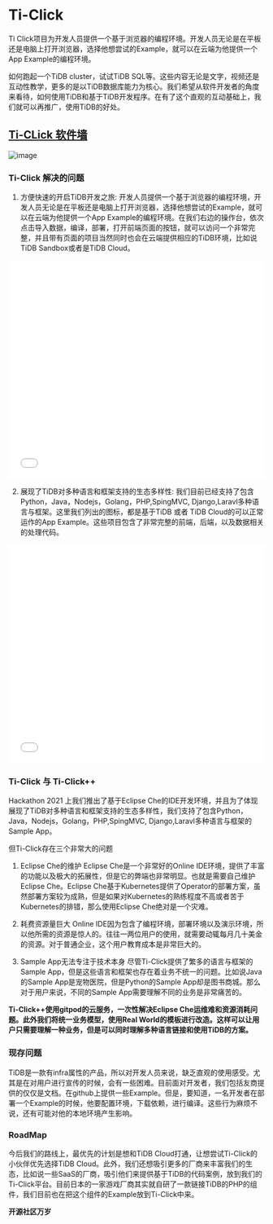 # Ti-Click

Ti Click项目为开发人员提供一个基于浏览器的编程环境。开发人员无论是在平板还是电脑上打开浏览器，选择他想尝试的Example，就可以在云端为他提供一个App Example的编程环境。

如何跑起一个TiDB cluster，试试TiDB SQL等。这些内容无论是文字，视频还是互动性教学，更多的是以TiDB数据库能力为核心。我们希望从软件开发者的角度来看待，如何使用TiDB和基于TiDB开发程序。在有了这个直观的互动基础上，我们就可以再推广，使用TiDB的好处。

## [Ti-CLick 软件墙](https://glistening-pudding-ecfa72.netlify.app/)
![image](https://user-images.githubusercontent.com/81517726/197374865-0518c9b8-134c-4d3f-8667-c03b3996e8b8.png)

### Ti-Click 解决的问题

1. 方便快速的开启TiDB开发之旅: 开发人员提供一个基于浏览器的编程环境，开发人员无论是在平板还是电脑上打开浏览器，选择他想尝试的Example，就可以在云端为他提供一个App Example的编程环境。在我们右边的操作台，依次点击导入数据，编译，部署，打开前端页面的按钮，就可以访问一个非常完整，并且带有页面的项目当然同时也会在云端提供相应的TiDB环境，比如说TiDB Sandbox或者是TiDB Cloud。

<iframe src="//player.bilibili.com/player.html?aid=935575055&bvid=BV1mT4y1m7J5&cid=479613888&page=1" scrolling="no" border="0" frameborder="no" framespacing="0" allowfullscreen="true" style="width: 640px; height: 430px; max-width: 100%"> </iframe>

2. 展现了TiDB对多种语言和框架支持的生态多样性: 我们目前已经支持了包含Python，Java，Nodejs，Golang，PHP,SpingMVC, Django,Laravl多种语言与框架。这里我们列出的图标，都是基于TiDB 或者 TiDB Cloud的可以正常运作的App Example。这些项目包含了非常完整的前端，后端，以及数据相关的处理代码。

<iframe src="//player.bilibili.com/player.html?aid=935522787&bvid=BV1pT4y1m71r&cid=479612943&page=1" scrolling="no" border="0" frameborder="no" framespacing="0" allowfullscreen="true" style="width: 640px; height: 430px; max-width: 100%"> </iframe>

### Ti-Click 与 Ti-Click++

Hackathon 2021 上我们推出了基于Eclipse Che的IDE开发环境，并且为了体现展现了TiDB对多种语言和框架支持的生态多样性，我们支持了包含Python，Java，Nodejs，Golang，PHP,SpingMVC, Django,Laravl多种语言与框架的Sample App。

但Ti-Click存在三个非常大的问题

1. Eclipse Che的维护
Eclipse Che是一个非常好的Online IDE环境，提供了丰富的功能以及极大的拓展性，但是它的弊端也非常明显。也就是需要自己维护Eclipse Che。Eclipse Che基于Kubernetes提供了Operator的部署方案，虽然部署方案较为成熟，但是如果对Kubernetes的熟练程度不高或者苦于Kubernetes的排错，那么使用Eclipse Che绝对是一个灾难。

2. 耗费资源量巨大
Online IDE因为包含了编程环境，部署环境以及演示环境，所以他所需的资源是惊人的。往往一两位用户的使用，就需要动辄每月几十美金的资源。对于普通企业，这个用户教育成本是非常巨大的。

3. Sample App无法专注于技术本身
尽管Ti-Click提供了繁多的语言与框架的Sample App，但是这些语言和框架也存在着业务不统一的问题。比如说Java的Sample App是宠物医院，但是Python的Sample App却是图书商城。那么对于用户来说，不同的Sample App需要理解不同的业务是非常痛苦的。

**Ti-Click++使用gitpod的云服务，一次性解决Eclipse Che运维难和资源消耗问题。此外我们将统一业务模型，使用Real World的模板进行改造。这样可以让用户只需要理解一种业务，但是可以同时理解多种语言链接和使用TiDB的方案。**

### 现存问题

TiDB是一款有infra属性的产品，所以对开发人员来说，缺乏直观的使用感受。尤其是在对用户进行宣传的时候，会有一些困难。目前面对开发者，我们包括友商提供的仅仅是文档。在github上提供一些Example。但是，要知道，一名开发者在部署一个Example的时候，他要配置环境，下载依赖，进行编译。这些行为麻烦不说，还有可能对他的本地环境产生影响。

### RoadMap
今后我们的路线上，最优先的计划是想和TiDB Cloud打通，让想尝试Ti-Click的小伙伴优先选择TiDB Cloud。此外，我们还想吸引更多的厂商来丰富我们的生态，比如说一些SaaS的厂商，吸引他们来提供基于TiDB的代码案例，放到我们的Ti-Click平台。目前日本的一家游戏厂商其实就自研了一款链接TiDB的PHP的组件，我们目前也在把这个组件的Example放到Ti-Click中来。

**开源社区万岁**
